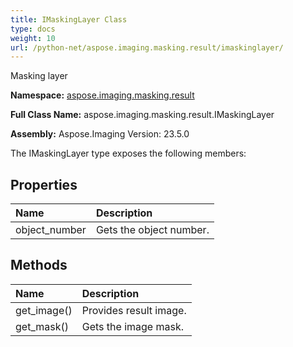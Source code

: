 ```yaml
---
title: IMaskingLayer Class
type: docs
weight: 10
url: /python-net/aspose.imaging.masking.result/imaskinglayer/
---
```


Masking layer

**Namespace:** [aspose.imaging.masking.result](/imaging/python-net/aspose.imaging.masking.result/)

**Full Class Name:** aspose.imaging.masking.result.IMaskingLayer

**Assembly:**  Aspose.Imaging Version: 23.5.0

The IMaskingLayer type exposes the following members:
## **Properties**
|**Name**|**Description**|
| :- | :- |
|object_number|Gets the object number.|
## **Methods**
|**Name**|**Description**|
| :- | :- |
|get_image()|Provides result image.|
|get_mask()|Gets the image mask.|
